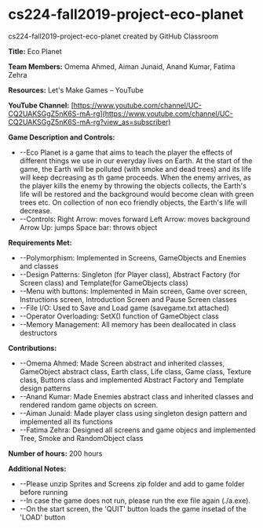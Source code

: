 # cs224-fall2019-project-eco-planet
cs224-fall2019-project-eco-planet created by GitHub Classroom

**Title:** Eco Planet

**Team Members:** Omema Ahmed, Aiman Junaid, Anand Kumar, Fatima Zehra

**Resources:** Let&#39;s Make Games – YouTube

**YouTube Channel:** [https://www.youtube.com/channel/UC-CQ2UAKSGgZ5nK6S-mA-rg](https://www.youtube.com/channel/UC-CQ2UAKSGgZ5nK6S-mA-rg?view_as=subscriber)

**Game Description and Controls:**
- --Eco Planet is a game that aims to teach the player the effects of different things we use in our everyday lives on Earth. At the start of the game, the Earth will be polluted (with smoke and dead trees) and its life will keep decreasing as th game proceeds. When the enemy arrives, as the player kills the enemy by throwing the objects collects, the Earth's life will be restored and the background would become clean with green trees etc. On collection of non eco friendly objects, the Earth's life will decrease. 
- --Controls: 
Right Arrow: moves forward
Left Arrow: moves background
Arrow Up: jumps
Space bar: throws object

**Requirements Met:**
- --Polymorphism: Implemented in Screens, GameObjects and Enemies and classes
- --Design Patterns: Singleton (for Player class), Abstract Factory (for Screen class) and Template(for GameObjects class)
- --Menu with buttons: Implemented in Main screen, Game over screen, Instructions screen, Introduction Screen and Pause Screen classes
- --File I/O: Used to Save and Load game (savegame.txt attached)
- --Operator Overloading: SetX() function of GameObject class
- --Memory Management: All memory has been deallocated in class destructors

**Contributions:**

- --Omema Ahmed: Made Screen abstract and inherited classes, GameObject abstract class, Earth class, Life class, Game class, Texture class, Buttons class and implemented Abstract Factory and Template design patterns
- --Anand Kumar: Made Enemies abstract class and inherited classes and rendered random game objects on screen.
- --Aiman Junaid: Made player class using singleton design pattern and implemented all its functions
- --Fatima Zehra: Designed all screens and game objecs and implemented Tree, Smoke and RandomObject class

**Number of hours:** 200 hours

**Additional Notes:**
- --Please unzip Sprites and Screens zip folder and add to game folder before running
- --In case the game does not run, please run the exe file again (./a.exe).
- --On the start screen, the 'QUIT' button loads the game insetad of the 'LOAD' button
